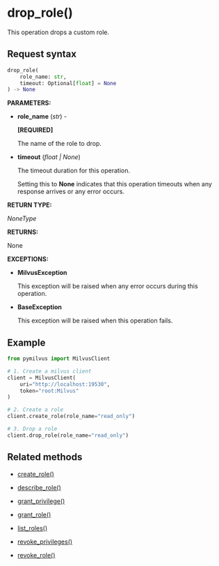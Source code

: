 # drop_role()

This operation drops a custom role.

## Request syntax

```python
drop_role(
    role_name: str,
    timeout: Optional[float] = None
) -> None
```

__PARAMETERS:__

- __role_name__ (_str_) -

    __[REQUIRED]__

    The name of the role to drop.

- __timeout__ (_float _|_ None_)  

    The timeout duration for this operation. 

    Setting this to __None__ indicates that this operation timeouts when any response arrives or any error occurs.

__RETURN TYPE:__

_NoneType_

__RETURNS:__

None

__EXCEPTIONS:__

- __MilvusException__

    This exception will be raised when any error occurs during this operation.

- __BaseException__

    This exception will be raised when this operation fails.

## Example

```python
from pymilvus import MilvusClient

# 1. Create a milvus client
client = MilvusClient(
    uri="http://localhost:19530",
    token="root:Milvus"
)

# 2. Create a role
client.create_role(role_name="read_only")

# 3. Drop a role
client.drop_role(role_name="read_only")
```

## Related methods

- [create_role()](./Authentication/create_role.md)

- [describe_role()](./Authentication/describe_role.md)

- [grant_privilege()](./Authentication/grant_privilege.md)

- [grant_role()](./Authentication/grant_role.md)

- [list_roles()](./Authentication/list_roles.md)

- [revoke_privileges()](./Authentication/revoke_privileges.md)

- [revoke_role()](./Authentication/revoke_role.md)

